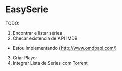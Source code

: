 # EasySerie

TODO:
1. Encontrar e listar séries <BR>
2. Checar existencia de API IMDB <BR>
 - Estou implementando (http://www.omdbapi.com/) <BR>
3. Criar Player <BR>
4. Integrar Lista de Series com Torrent <BR>

